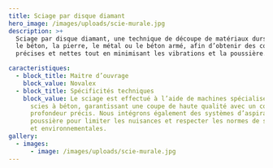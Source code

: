 ```yaml
---
title: Sciage par disque diamant
hero_image: /images/uploads/scie-murale.jpg
description: >+
  Sciage par disque diamant, une technique de découpe de matériaux durs tels que
  le béton, la pierre, le métal ou le béton armé, afin d’obtenir des coupes
  précises et nettes tout en minimisant les vibrations et la poussière.

caracteristiques:
  - block_title: Maitre d’ouvrage
    block_value: Novalex
  - block_title: Spécificités techniques
    block_value: Le sciage est effectué à l’aide de machines spécialisées, comme des
      scies à béton, garantissant une coupe de haute qualité avec un contrôle de
      profondeur précis. Nous intégrons également des systèmes d’aspiration de
      poussière pour limiter les nuisances et respecter les normes de sécurité
      et environnementales.
gallery:
  - images:
      - image: /images/uploads/scie-murale.jpg
---
```

